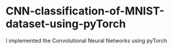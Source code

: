 # CNN-classification-of-MNIST-dataset-using-pyTorch
I implemented the Convolutional Neural Networks using pyTorch 
